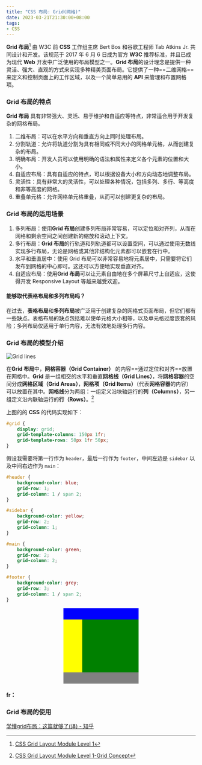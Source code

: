 ```yaml
---
title: "CSS 布局: Grid(网格)"
date: 2023-03-21T21:30:00+08:00
tags:
- CSS
---
```


**Grid 布局**[^1] 由 W3C 前 **CSS** 工作组主席 Bert Bos 和谷歌工程师 Tab Atkins Jr. 共同设计和开发。该规范于 2017 年 6 月 6 日成为官方 **W3C** 推荐标准，并且已成为现代 **Web** 开发中广泛使用的布局模型之一。**Grid 布局**的设计理念是提供一种灵活、强大、直观的方式来实现多种精美页面布局。它提供了一种==二维网格==来定义和控制页面上的工作区域，以及一个简单易用的 **API** 来管理和布置网格项。

### Grid 布局的特点

**Grid 布局** 具有非常强大、灵活、易于维护和自适应等特点，非常适合用于开发复杂的网格布局。

1. 二维布局：可以在水平方向和垂直方向上同时处理布局。
2. 分割轨道：允许将轨道分割为具有相同或不同大小的网格单元格，从而创建复杂的布局。
3. 明确布局：开发人员可以使用明确的语法和属性来定义各个元素的位置和大小。
4. 自适应布局：具有自适应的特点，可以根据设备大小和方向动态地调整布局。
5. 灵活性：具有非常大的灵活性，可以处理各种情况，包括多列、多行、等高度和非等高度的网格。
6. 重叠单元格：允许网格单元格重叠，从而可以创建更复杂的布局。

### Grid 布局的适用场景

1. 多列布局：使用**Grid 布局**创建多列布局非常容易，可以定位和对齐列，从而在网格和剩余空间之间创建新的缩放和滚动上下文。
2. 多行布局：**Grid 布局**的行轨道和列轨道都可以设置空间，可以通过使用无数线实现多行布局，无论是网格或其他非结构化元素都可以嵌套在行中。
3. 水平和垂直居中：使用 Grid 布局可以非常容易地将元素居中，只需要将它们发布到网格的中心即可。这还可以方便地实现垂直对齐。
4. 自适应布局：使用**Grid 布局**可以让元素自由地在多个屏幕尺寸上自适应，这使得开发 Responsive Layout 等越来越受欢迎。

#### 能够取代表格布局和多列布局吗？

在过去，**表格布局**和**多列布局**被广泛用于创建复杂的网格式页面布局，但它们都有一些缺点。表格布局的缺点包括难以使单元格大小相等，以及单元格过度嵌套的风险；多列布局仅适用于单行内容，无法有效地处理多行内容。

### Grid 布局的模型介绍

![Grid lines](https://www.w3.org/TR/css-grid-1/images/grid-lines.png)

在**Grid 布局**中，**网格容器（Grid Container）** 的内容==通过定位和对齐==放置在网格中。**Grid** 是一组相交的水平和垂直**网格线（Grid Lines）**，将**网格容器**的空间分成**网格区域（Grid Areas）**，**网格项（Grid Items）**（代表**网格容器**的内容）可以放置在其中。**网格线**分为两组：一组定义沿块轴运行的**列（Columns）**，另一组定义沿内联轴运行的**行（Rows）**。[^2]

上图的的 **CSS** 的代码实现如下：

```css
#grid {
	display: grid;
	grid-template-columns: 150px 1fr;
	grid-template-rows: 50px 1fr 50px;
}
```

假设我需要将第一行作为 `header`，最后一行作为 `footer`，中间左边是 `sidebar` 以及中间右边作为 `main`：

```css
#header {
	background-color: blue;
	grid-row: 1;
	grid-column: 1 / span 2;
}

#sidebar {
	background-color: yellow; 
	grid-row: 2;
	grid-column: 1;
}

#main {
	background-color: green; 
	grid-row: 2;
	grid-column: 2;
}

#footer {
	background-color: grey; 
	grid-row: 3;
	grid-column: 1 / span 2;
}
```


<div style="background-color: blue; width: 200px; height: 200px; margin: 0 auto; display: grid; grid-template-columns: 50px 1fr; grid-template-rows: 30px 1fr 30px;">
	<div style="background-color: blue; grid-row: 1;grid-column: 1 / span 2;" ></div> 
	<div style="background-color: yellow; grid-row: 2;grid-column: 1;" ></div> 
	<div style="background-color: green; grid-row: 2;grid-column: 2;" ></div> 
	<div style="background-color: grey; grid-row: 3;grid-column: 1 / 3; " ></div> 
</div>


#### fr：

### Grid 布局的使用

[学懂grid布局：这篇就够了(译) - 知乎](https://zhuanlan.zhihu.com/p/60883744)



[^1]: [CSS Grid Layout Module Level 1](https://www.w3.org/TR/css-grid-1/)
[^2]: [CSS Grid Layout Module Level 1-Grid Concept](https://www.w3.org/TR/css-grid-1/#grid-concepts)